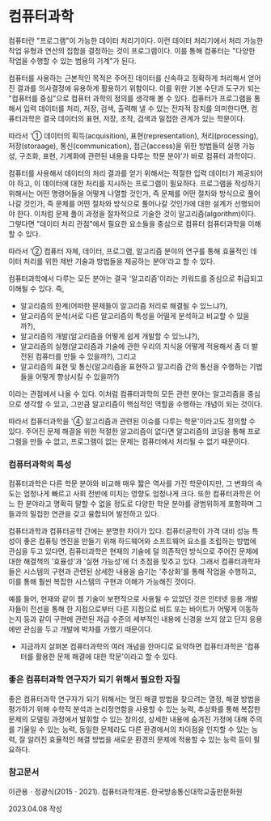 # 컴퓨터과학

컴퓨터란 "프로그램"이 가능한 데이터 처리기이다. 이런 데이터 처리기에서 처리 가능한 작업 유형과 연산의 집합을 결정하는 것이 프로그램이다. 이를 통해 컴퓨터는 "다양한 작업을 수행할 수 있는 범용의 기계"가 된다.

컴퓨터를 사용하는 근본적인 목적은 주어진 데이터를 신속하고 정확하게 처리해서 얻어진 결과를 의사결정에 유용하게 활용하기 위함이다. 이를 위한 기본 수단과 도구가 되는 "컴퓨터를 중심"으로 컴퓨터 과학의 정의를 생각해 볼 수 있다. 컴퓨터가 프로그램을 통해서 입력 데이터를 처리, 저장, 검색, 출력해 낼 수 있는 전자적 장치를 의미한다면, 컴퓨터과학은 결국 데이터의 표현, 저장, 조작, 검색과 밀접한 관계가 있는 학문이다.

따라서 '① 데이터의 획득(acquisition), 표현(representation), 처리(processing), 저장(storaage), 통신(communication), 접근(access)을 위한 방법들의 실행 가능성, 구조화, 표현, 기계화에 관련된 내용을 다루는 학문 분야'가 바로 컴퓨터 과학이다.

컴퓨터를 사용해서 데이터의 처리 결과를 얻기 위해서는 적절한 입력 데이터가 제공되어야 하고, 이 데이터에 대한 처리를 지시하는 프로그램이 필요하다. 프로그램을 작성하기 위해서는 어떤 명령어들을 어떻게 나열할 것인가, 즉 문제를 어떤 절차와 방식으로 풀어나갈 것인가, 즉 문제를 어떤 절차와 방식으로 풀어나갈 것인가에 대한 설계가 선행되어야 한다. 이처럼 문제 풀이 과정을 절차적으로 기술한 것이 알고리즘(algorithm)이다. 그렇다면 "데이터 처리 관점"에서 필요한 요소들을 중심으로 컴퓨터 컴퓨터과학을 이해할 수 있다.

따라서 '② 컴퓨터 자체, 데이터, 프로그램, 알고리즘 분야의 연구를 통해 효율적인 데이터 처리를 위한 제반 기술과 방법들을 제공하는 분야'라고 할 수 있다.

컴퓨터과학에서 다루는 모든 분야는 결국 '알고리즘'이라는 키워드를 중심으로 취급되고 이해될 수 있다. 즉,

- 알고리즘의 한계(어떠한 문제들이 알고리즘 처리로 해결될 수 있느냐?),
- 알고리즘의 분석(서로 다른 알고리즘의 특성을 어떨게 분석하고 비교할 수 있을까?), 
- 알고리즘의 개발(알고리즘을 어떻게 쉽게 개발할 수 있느냐?), 
- 알고리즘의 실행(알고리즘과 기술에 관한 우리의 지식을 어떻게 적용해서 좀 더 발전된 컴퓨터를 만들 수 있을까?), 그리고 
- 알고리즘의 표현 및 통신(알고리즘을 표현하고 알고리즘 간의 통신을 수행하는 기법들을 어떻게 향상시킬 수 있을까?)

이라는 관점에서 나올 수 있다. 이처럼 컴퓨터과학의 모든 관련 분야는 알고리즘을 중심으로 생각할 수 있고, 그만큼 알고리즘이 핵심적인 역할을 수행하는 개념이 되는 것이다.

따라서 컴퓨터과학을 '④ 알고리즘과 관련된 이슈를 다루는 학문'이라고도 정의할 수 있다. 주어진 문제 해결을 위한 적절한 알고리즘이 없다면 알고리즘의 코딩을 통해 프로그램을 만들 수 없고, 프로그램이 없는 문제는 컴퓨터에서 처리될 수 없기 때문이다.

### 컴퓨터과학의 특성

컴퓨터과학은 다른 학문 분야와 비교해 매우 짧은 역사를 가진 학문이지만, 그 변화의 속도는 엄청나게 빠르고 사회 전반에 미치는 영향도 엄청나게 크다. 또한 컴퓨터과학은 어느 한 분야라고 명확히 말할 수 없을 정도로 다양한 학문 분야를 광범위하게 포함하며 그들과의 밀접한 연관을 갖고 융합되어 발전하고 있다.

컴퓨터과학과 컴퓨터공학 간에는 분명한 차이가 있다. 컴퓨터공학이 가격 대비 성능 특성이 좋은 컴퓨팅 엔진을 만들기 위해 하드웨어와 소프트웨어 요소를 조립하는 방법에 관심을 두고 있다면, 컴퓨터과학은 현재의 기술에 덜 의존적인 방식으로 주어진 문제에 대한 해결책의 '효율성'과 '실현 가능성'에 더 초점을 맞추고 있다. 그래서 컴퓨터과학자들은 시스템의 구현과 관련된 상세한 내용을 숨기는 '추상화'를 통해 작업을 수행하고, 이를 통해 훨씬 복잡한 시스템의 구현과 이해가 가능해진 것이다.

예를 들어, 현재와 같이 웹 기술이 보편적으로 사용될 수 있었던 것은 인터넷 응용 개발자들이 전선을 통해 한 지점으로부터 다른 지점으로 비트 또는 바이트가 어떻게 이동하는지 등과 같이 구현에 관련된 저급 수준의 세부적인 내용에 신경을 쓰지 않고 단지 응용에만 관심을 두고 개발에 박차를 가했기 때문이다.

* 지금까지 살펴본 컴퓨터과학의 여러 개념을 한마디로 요약하면 컴퓨터과학은 '컴퓨터를 활용한 문제 해결에 대한 학문'이라고 할 수 있다.

### 좋은 컴퓨터과학 연구자가 되기 위해서 필요한 자질

좋은 컴퓨터과학 연구자가 되기 위해서는 멋진 해결 방법을 찾으려는 열정, 해결 방법을 평가하기 위해 수학적 분석과 논리정연함을 사용할 수 있는 능력, 추상화를 통해 복잡한 문제의 모델링 과정에서 발휘할 수 있는 창의성, 상세한 내용에 숨겨진 가정에 대해 주의를 기울일 수 있는 능력, 동일한 문제라도 다른 환경에서의 차이점을 인지할 수 있는 능력, 잘 알려진 효율적인 해결 방법을 새로운 환경의 문제에 적용할 수 있는 능력 등이 필요하다.

### 참고문서

이관용ㆍ정광식(2015ㆍ2021). 컴퓨터과학개론. 한국방송통신대학교출판문화원

2023.04.08 작성

<Comment />